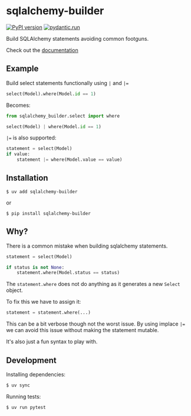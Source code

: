 # sqlalchemy-builder
[![PyPI version](https://badge.fury.io/py/sqlalchemy-builder.svg)](https://badge.fury.io/py/sqlalchemy-builder)
[![pydantic.run](https://img.shields.io/badge/Sandbox-1e293b?logo=pydantic)](https://pydantic.run/store/a075fad4d27ad9d0)


Build SQLAlchemy statements avoiding common footguns.

Check out the [documentation](https://jamie-chang.github.io/sqlalchemy-builder/)

## Example
Build select statements functionally using `|` and `|=`

```py
select(Model).where(Model.id == 1)
```
Becomes:

```py
from sqlalchemy_builder.select import where

select(Model) | where(Model.id == 1)
```

`|=` is also supported:
```py
statement = select(Model)
if value:
    statement |= where(Model.value == value)
```

## Installation
```shell
$ uv add sqlalchemy-builder
```

or 
```shell
$ pip install sqlalchemy-builder
```

## Why?
There is a common mistake when building sqlalchemy statements.

```py
statement = select(Model)

if status is not None:
    statement.where(Model.status == status)
```
The `statement.where` does not do anything as it generates a new `Select` object.

To fix this we have to assign it:

```py
statement = statement.where(...)
```

This can be a bit verbose though not the worst issue. By using implace `|=` we can avoid this issue without making the statement mutable.

It's also just a fun syntax to play with.

## Development
Installing dependencies:
```bash
$ uv sync 
```

Running tests:
```bash
$ uv run pytest
```
